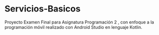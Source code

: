 # Servicios-Basicos
Proyecto Examen Final para Asignatura Programación 2 , con enfoque a la programación móvil realizado con Android Studio en lenguaje Kotlin.
